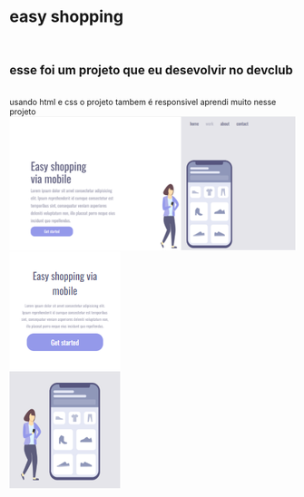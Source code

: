 <h1>easy shopping</h1>
<br>
<h2>esse foi um projeto que eu desevolvir no devclub </h2>
<br>
usando html e css o projeto tambem é responsivel aprendi muito nesse projeto
<img src="https://github.com/Gabrielbooy/projeto_movel/blob/eddadb586f9ca84ee2fa4f96a74a18789a24ca2a/img/Captura%20de%20tela%202025-03-31%20145139.png?raw=true"/>
<img src="https://github.com/Gabrielbooy/projeto_movel/blob/master/img/Captura%20de%20tela%202025-03-31%20145403.png?raw=true"/>
